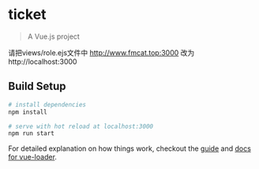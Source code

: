 # ticket

> A Vue.js project

请把views/role.ejs文件中
http://www.fmcat.top:3000
改为
http://localhost:3000

## Build Setup

``` bash
# install dependencies
npm install

# serve with hot reload at localhost:3000
npm run start
```

For detailed explanation on how things work, checkout the [guide](http://vuejs-templates.github.io/webpack/) and [docs for vue-loader](http://vuejs.github.io/vue-loader).
